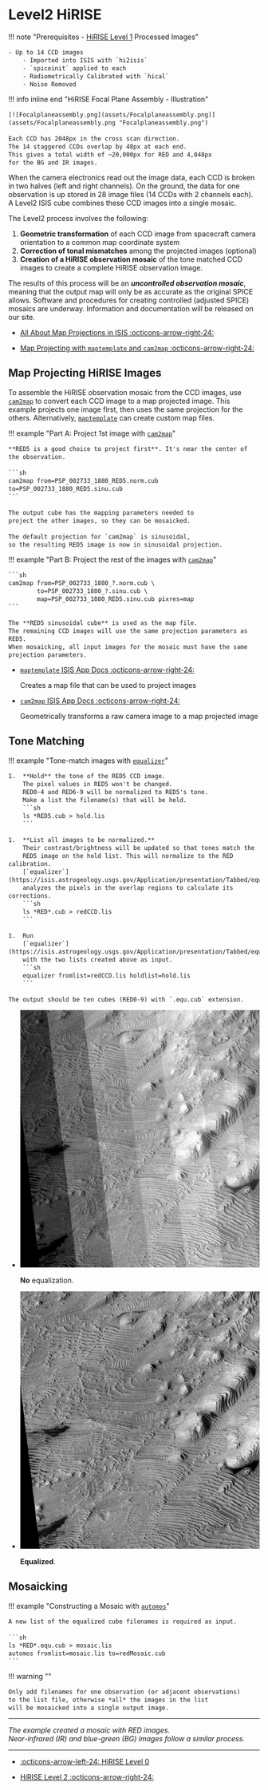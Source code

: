 # Level2 HiRISE

!!! note "Prerequisites - [HiRISE Level 1](hirise-level-1.md) Processed Images"

    - Up to 14 CCD images
        - Imported into ISIS with `hi2isis`
        - `spiceinit` applied to each
        - Radiometrically Calibrated with `hical`
        - Noise Removed

!!! info inline end "HiRISE Focal Plane Assembly - Illustration"

    [![Focalplaneassembly.png](assets/Focalplaneassembly.png)](assets/Focalplaneassembly.png "Focalplaneassembly.png")

    Each CCD has 2048px in the cross scan direction. 
    The 14 staggered CCDs overlap by 48px at each end. 
    This gives a total width of ~20,000px for RED and 4,048px 
    for the BG and IR images.

When the camera electronics read out the image data, 
each CCD is broken in two halves (left and right channels). 
On the ground, the data for one observation is up stored 
in 28 image files (14 CCDs with 2 channels each). 
A Level2 ISIS cube combines these CCD images into a single mosaic.

The Level2 process involves the following:

1. **Geometric transformation** of each CCD image from spacecraft
    camera orientation to a common map coordinate system
1. **Correction of tonal mismatches** among the projected images (optional)
1. **Creation of a HiRISE observation mosaic** of the tone matched CCD
    images to create a complete HiRISE observation image.

The results of this process will be an ***uncontrolled observation mosaic***,
meaning that the output map will only be as accurate as the original
SPICE allows. Software and procedures for creating controlled (adjusted
SPICE) mosaics are underway. Information and documentation will be
released on our site.


<div class="grid cards" markdown>

- [All About Map Projections in ISIS :octicons-arrow-right-24:](../../../concepts/camera-geometry-and-projections/learning-about-map-projections.md)

- [Map Projecting with `maptemplate` and `cam2map` :octicons-arrow-right-24:](../../../how-to-guides/image-processing/map-projecting-images.md)

</div>


## Map Projecting HiRISE Images

To assemble the HiRISE observation mosaic from the CCD images, use 
[`cam2map`](http://isis.astrogeology.usgs.gov/Application/presentation/Tabbed/cam2map/cam2map.html)
to convert each CCD image to a map projected image. 
This example projects one image first, then uses the same projection for the others.
Alternatively, [`maptemplate`](https://isis.astrogeology.usgs.gov/Application/presentation/Tabbed/maptemplate/maptemplate.html)
can create custom map files.

!!! example "Part A: Project 1st image with [`cam2map`](http://isis.astrogeology.usgs.gov/Application/presentation/Tabbed/cam2map/cam2map.html)"
    
    **RED5 is a good choice to project first**. It's near the center of the observation.

    ```sh
    cam2map from=PSP_002733_1880_RED5.norm.cub to=PSP_002733_1880_RED5.sinu.cub
    ```

    The output cube has the mapping parameters needed to
    project the other images, so they can be mosaicked.

    The default projection for `cam2map` is sinusoidal, 
    so the resulting RED5 image is now in sinusoidal projection.

!!! example "Part B: Project the rest of the images with [`cam2map`](http://isis.astrogeology.usgs.gov/Application/presentation/Tabbed/cam2map/cam2map.html)"

    ```sh
    cam2map from=PSP_002733_1880_?.norm.cub \
            to=PSP_002733_1880_?.sinu.cub \
            map=PSP_002733_1880_RED5.sinu.cub pixres=map
    ```

    The **RED5 sinusoidal cube** is used as the map file. 
    The remaining CCD images will use the same projection parameters as RED5. 
    When mosaicking, all input images for the mosaic must have the same projection parameters.


<div class="grid cards" markdown>

- [`maptemplate` ISIS App Docs :octicons-arrow-right-24:](https://isis.astrogeology.usgs.gov/Application/presentation/Tabbed/maptemplate/maptemplate.html) 

    Creates a map file that can be used to project images

- [`cam2map` ISIS App Docs :octicons-arrow-right-24:](http://isis.astrogeology.usgs.gov/Application/presentation/Tabbed/cam2map/cam2map.html)

    Geometrically transforms a raw camera image to a map projected image

</div>



## Tone Matching

!!! example "Tone-match images with [`equalizer`](https://isis.astrogeology.usgs.gov/Application/presentation/Tabbed/equalizer/equalizer.html)"

    1.  **Hold** the tone of the RED5 CCD image.  
        The pixel values in RED5 won't be changed. 
        RED0-4 and RED6-9 will be normalized to RED5's tone. 
        Make a list the filename(s) that will be held.
        ```sh
        ls *RED5.cub > hold.lis
        ```

    1.  **List all images to be normalized.**  
        Their contrast/brightness will be updated so that tones match the
        RED5 image on the hold list. This will normalize to the RED calibration. 
        [`equalizer`](https://isis.astrogeology.usgs.gov/Application/presentation/Tabbed/equalizer/equalizer.html) 
        analyzes the pixels in the overlap regions to calculate its corrections.  
        ```sh
        ls *RED*.cub > redCCD.lis
        ```

    1.  Run
        [`equalizer`](https://isis.astrogeology.usgs.gov/Application/presentation/Tabbed/equalizer/equalizer.html)
        with the two lists created above as input.   
        ```sh
        equalizer fromlist=redCCD.lis holdlist=hold.lis
        ```

    The output should be ten cubes (RED0-9) with `.equ.cub` extension. 

<div class="grid cards" markdown>

-   [![Tone_Matching_Close_Up_Without_EQ.png](assets/Tone_Matching_Close_Up_Without_EQ.png)](assets/Tone_Matching_Without_EQ.png "Tone_Matching_Without_EQ.png")

    **No** equalization.

-   [![Tone_Matching_Close_Up_With_EQ.png](assets/Tone_Matching_Close_Up_With_EQ.png)](assets/Tone_Matching_With_EQ.png "Tone_Matching_With_EQ.png")

    **Equalized**.

</div>

## Mosaicking

!!! example "Constructing a Mosaic with [`automos`](https://isis.astrogeology.usgs.gov/Application/presentation/Tabbed/automos/automos.html)"

    A new list of the equalized cube filenames is required as input.

    ```sh
    ls *RED*.equ.cub > mosaic.lis
    automos fromlist=mosaic.lis to=redMosaic.cub
    ```

!!! warning ""

    Only add filenames for one observation (or adjacent observations) 
    to the list file, otherwise *all* the images in the list 
    will be mosaicked into a single output image.

-----

*The example created a mosaic with RED images.  
Near-infrared (IR) and blue-green (BG) images follow a similar process.*

-----

<div class="grid cards" markdown>

- [:octicons-arrow-left-24: HiRISE Level 0](hirise-level-0.md)

- [HiRISE Level 2 :octicons-arrow-right-24:](hirise-level-2.md)

</div>
